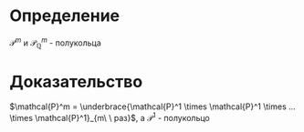 # Определение
$\mathcal{P}^m$ и $\mathcal{P}_\mathbb{Q}^m$ - полукольца
# Доказательство
$\mathcal{P}^m = \underbrace{\mathcal{P}^1 \times \mathcal{P}^1 \times ... \times \mathcal{P}^1}_{m\ \ раз}$, а $\mathcal{P}^1$ - полукольцо